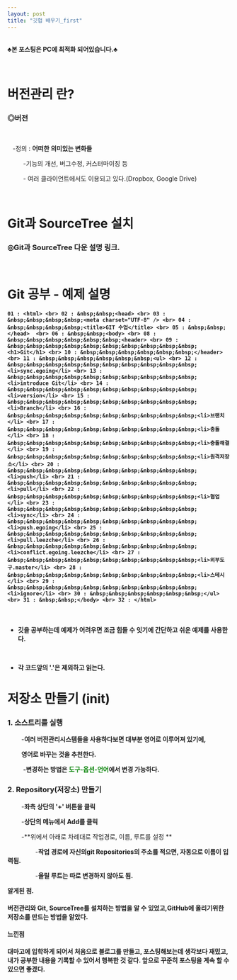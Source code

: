 ```yaml
---
layout: post
title: "깃헙 배우기_first"
---
```




<br>**♣본 포스팅은 PC에 최적화 되어있습니다.♣**





<br>
<h1>버전관리 란?</h1>




<h3>◎버전</h3>


<br>


&nbsp;&nbsp;&nbsp;-정의 : **어떠한 의미있는 변화들**

&nbsp;&nbsp;&nbsp;&nbsp;&nbsp;&nbsp;&nbsp;&nbsp; -기능의 개선, 버그수정, 커스터마이징 등

 

&nbsp;&nbsp;&nbsp;&nbsp;&nbsp;&nbsp;&nbsp;&nbsp; - 여러 클라이언트에서도 이용되고 있다.(Dropbox, Google Drive)

<br>

 <h1>Git과 SourceTree 설치</h1>



<h3>◎<a hraf="https://www.youtube.com/watch?time_continue=1&v=N_rpDCZxRCY" target="blank">Git과 SourceTree 다운 설명 링크.</a></h3>


<br>


<h1>Git 공부 - 예제 설명</h1>



<h4>

`01 : <html>
<br>
02 : &nbsp;&nbsp;<head>
<br>
03 : &nbsp;&nbsp;&nbsp;&nbsp;<meta charset="UTF-8" />
<br>
04 : &nbsp;&nbsp;&nbsp;&nbsp;<title>GIT 수업</title>
<br>
05 : &nbsp;&nbsp;</head> 
<br>
06 : &nbsp;&nbsp;<body>
<br>
08 : &nbsp;&nbsp;&nbsp;&nbsp;&nbsp;&nbsp;<header>
<br>
09 : &nbsp;&nbsp;&nbsp;&nbsp;&nbsp;&nbsp;&nbsp;&nbsp;&nbsp;&nbsp;<h1>Git</h1>
<br>
10 : &nbsp;&nbsp;&nbsp;&nbsp;&nbsp;&nbsp;</header>
<br>
11 : &nbsp;&nbsp;&nbsp;&nbsp;&nbsp;&nbsp;<ul>
<br>
12 : &nbsp;&nbsp;&nbsp;&nbsp;&nbsp;&nbsp;&nbsp;&nbsp;&nbsp;&nbsp;<li>sync.egoing</li>
<br>
13 : &nbsp;&nbsp;&nbsp;&nbsp;&nbsp;&nbsp;&nbsp;&nbsp;&nbsp;&nbsp;<li>introduce Git</li>
<br>
14 : &nbsp;&nbsp;&nbsp;&nbsp;&nbsp;&nbsp;&nbsp;&nbsp;&nbsp;&nbsp;<li>version</li>
<br>
15 : &nbsp;&nbsp;&nbsp;&nbsp;&nbsp;&nbsp;&nbsp;&nbsp;&nbsp;&nbsp;<li>Branch</li>
<br>
16 : &nbsp;&nbsp;&nbsp;&nbsp;&nbsp;&nbsp;&nbsp;&nbsp;&nbsp;&nbsp;<li>브랜치</li>
<br>
17 : &nbsp;&nbsp;&nbsp;&nbsp;&nbsp;&nbsp;&nbsp;&nbsp;&nbsp;&nbsp;<li>충돌</li>
<br>
18 : &nbsp;&nbsp;&nbsp;&nbsp;&nbsp;&nbsp;&nbsp;&nbsp;&nbsp;&nbsp;<li>충돌해결</li>
<br>
19 : &nbsp;&nbsp;&nbsp;&nbsp;&nbsp;&nbsp;&nbsp;&nbsp;&nbsp;&nbsp;<li>원격저장소</li>
<br>
20 : &nbsp;&nbsp;&nbsp;&nbsp;&nbsp;&nbsp;&nbsp;&nbsp;&nbsp;&nbsp;<li>push</li>
<br>
21 : &nbsp;&nbsp;&nbsp;&nbsp;&nbsp;&nbsp;&nbsp;&nbsp;&nbsp;&nbsp;<li>pull</li>
<br>
22 : &nbsp;&nbsp;&nbsp;&nbsp;&nbsp;&nbsp;&nbsp;&nbsp;&nbsp;&nbsp;<li>협업</li>
<br>
23 : &nbsp;&nbsp;&nbsp;&nbsp;&nbsp;&nbsp;&nbsp;&nbsp;&nbsp;&nbsp;<li>sync</li>
<br>
24 : &nbsp;&nbsp;&nbsp;&nbsp;&nbsp;&nbsp;&nbsp;&nbsp;&nbsp;&nbsp;<li>push.egoing</li>
<br>
25 : &nbsp;&nbsp;&nbsp;&nbsp;&nbsp;&nbsp;&nbsp;&nbsp;&nbsp;&nbsp;<li>pull.leezche</li>
<br>
26 : &nbsp;&nbsp;&nbsp;&nbsp;&nbsp;&nbsp;&nbsp;&nbsp;&nbsp;&nbsp;<li>conflict.egoing.leezche</li>
<br>
27 : &nbsp;&nbsp;&nbsp;&nbsp;&nbsp;&nbsp;&nbsp;&nbsp;&nbsp;&nbsp;<li>외부도구.master</li>
<br>
28 : &nbsp;&nbsp;&nbsp;&nbsp;&nbsp;&nbsp;&nbsp;&nbsp;&nbsp;&nbsp;<li>스테시</li>
<br>
29 : &nbsp;&nbsp;&nbsp;&nbsp;&nbsp;&nbsp;&nbsp;&nbsp;&nbsp;&nbsp;<li>ignore</li>
<br>
30 : &nbsp;&nbsp;&nbsp;&nbsp;&nbsp;&nbsp;</ul>
<br>
31 : &nbsp;&nbsp;</body>
<br>
32 : </html>`

</h4>

<br>

- **깃을 공부하는데 예제가 어려우면 조금 힘들 수 잇기에 간단하고 쉬운 예제를 사용한다.**

<br>

- **각 코드앞의 '.'은 제외하고 읽는다.**



<h1>저장소 만들기 (init)</h1>



<h3>1. 소스트리를 실행</h3>



&nbsp;&nbsp;&nbsp;&nbsp;&nbsp;&nbsp;&nbsp;&nbsp;-**여러 버전관리시스템들을 사용하다보면 대부분 영어로 이루어져 있기에,**

&nbsp;&nbsp;&nbsp;&nbsp;&nbsp;&nbsp;&nbsp;&nbsp;**영어로 바꾸는 것을 추천한다.**



&nbsp;&nbsp;&nbsp;&nbsp;&nbsp;&nbsp;&nbsp;&nbsp; **-변경하는 방법은 <font color=green>도구-옵션-언어</font>에서 변경 가능하다.**



<h3>2. Repository(저장소) 만들기</h3>



&nbsp;&nbsp;&nbsp;&nbsp;&nbsp;&nbsp;&nbsp;&nbsp;-**좌측 상단의 '+' 버튼을 클릭**

&nbsp;&nbsp;&nbsp;&nbsp;&nbsp;&nbsp;&nbsp;&nbsp;-**상단의 메뉴에서 Add를 클릭**

&nbsp;&nbsp;&nbsp;&nbsp;&nbsp;&nbsp;&nbsp;&nbsp;-**위에서 아래로 차례대로 작업경로, 이름, 루트를 설정 **

&nbsp;&nbsp;&nbsp;&nbsp;&nbsp;&nbsp;&nbsp;&nbsp;&nbsp;&nbsp;&nbsp;&nbsp;&nbsp;&nbsp;&nbsp;&nbsp;-**작업 경로에 자신의git Repositories의 주소를 적으면, 자동으로 이름이 입력됨.**

&nbsp;&nbsp;&nbsp;&nbsp;&nbsp;&nbsp;&nbsp;&nbsp;&nbsp;&nbsp;&nbsp;&nbsp;&nbsp;&nbsp;&nbsp;&nbsp;-**올릴 루트는 따로 변경하지 않아도 됨.**



**<a hraf="https://www.youtube.com/watch?time_continue=1&v=N_rpDCZxRCY" target="blank">알게된 점.</a>**

<h4> 버전관리와 Git, SourceTree를 설치하는 방법을 알 수 있었고,GitHub에 올리기위한 저장소를 만드는 방법을 알았다.</h4>



**<a hraf="https://www.youtube.com/watch?time_continue=1&v=N_rpDCZxRCY" target="blank">느낀점</a>**

<h4>대마고에 입학하게 되어서 처음으로 블로그를 만들고, 포스팅해보는데 생각보다 재밌고, 내가 공부한 내용을 기록할 수 있어서 행복한 것 같다. 앞으로 꾸준히 포스팅을 계속 할 수 있으면 좋겠다.</h4>

